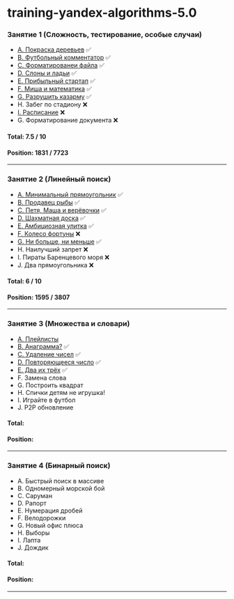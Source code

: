 training-yandex-algorithms-5.0
===
### Занятие 1 (Сложность, тестирование, особые случаи)

- [A. Покраска деревьев](https://github.com/weare4saken/training-yandex-algorithms-5.0/blob/lecture-1/src/main/java/org/wea4saken/algorithms/lecture1/PaintingTrees.java) ✅
- [B. Футбольный комментатор](https://github.com/weare4saken/training-yandex-algorithms-5.0/blob/lecture-1/src/main/java/org/wea4saken/algorithms/lecture1/FootballCommentator.java) ✅
- [C. Форматированеи файла](https://github.com/weare4saken/training-yandex-algorithms-5.0/blob/lecture-1/src/main/java/org/wea4saken/algorithms/lecture1/FileFormatting.java) ✅
- [D. Слоны и ладьи](https://github.com/weare4saken/training-yandex-algorithms-5.0/blob/lecture-1/src/main/java/org/wea4saken/algorithms/lecture1/BishopsAndRooks.java) ✅
- [E. Прибыльный стартап](https://github.com/weare4saken/training-yandex-algorithms-5.0/blob/lecture-1/src/main/java/org/wea4saken/algorithms/lecture1/ProfitableStartup.java) ✅
- [F. Миша и математика](https://github.com/weare4saken/training-yandex-algorithms-5.0/blob/lecture-1/src/main/java/org/wea4saken/algorithms/lecture1/MishasMathematics.java) ✅
- [G. Разрушить казарму](https://github.com/weare4saken/training-yandex-algorithms-5.0/blob/lecture-1/src/main/java/org/wea4saken/algorithms/lecture1/DestroyTheBarracks.java) ✅
- H. Забег по стадиону ❌
- [I. Расписание](https://github.com/weare4saken/training-yandex-algorithms-5.0/blob/lecture-1/src/main/java/org/wea4saken/algorithms/lecture1/Schedule.java) ❌
- G. Форматирование документа ❌

#### Total: 7.5 / 10
#### Position: 1831 / 7723
___

### Занятие 2 (Линейный поиск)

- [А. Минимальный прямоугольник](https://github.com/weare4saken/training-yandex-algorithms-5.0/blob/lecture-2/src/main/java/org/wea4saken/algorithms/lecture2/MinimumRectangle.java) ✅
- [B. Продавец рыбы](https://github.com/weare4saken/training-yandex-algorithms-5.0/blob/lecture-2/src/main/java/org/wea4saken/algorithms/lecture2/FishSeller.java) ✅
- [C. Петя, Маша и верёвочки](https://github.com/weare4saken/training-yandex-algorithms-5.0/blob/lecture-2/src/main/java/org/wea4saken/algorithms/lecture2/MashaPetyaAndTheRopes.java) ✅
- [D. Шахматная доска](https://github.com/weare4saken/training-yandex-algorithms-5.0/blob/lecture-2/src/main/java/org/wea4saken/algorithms/lecture2/Chessboard.java) ✅
- [E. Амбициозная улитка](https://github.com/weare4saken/training-yandex-algorithms-5.0/blob/lecture-2/src/main/java/org/wea4saken/algorithms/lecture2/AmbitiousSnail.java) ✅
- [F. Колесо фортуны](https://github.com/weare4saken/training-yandex-algorithms-5.0/blob/lecture-2/src/main/java/org/wea4saken/algorithms/lecture2/WheelOfFortune.java) ❌
- [G. Ни больше, ни меньше](https://github.com/weare4saken/training-yandex-algorithms-5.0/blob/lecture-2/src/main/java/org/wea4saken/algorithms/lecture2/NoMoreNoLess.java) ✅
- H. Наилучший запрет ❌
- I. Пираты Баренцевого моря ❌
- J. Два прямоугольника ❌

#### Total: 6 / 10
#### Position: 1595 / 3807
___

### Занятие 3 (Множества и словари)

- [A. Плейлисты]()
- [B. Анаграмма?](https://github.com/weare4saken/training-yandex-algorithms-5.0/blob/lecture-3/src/main/java/org/wea4saken/algorithms/lecture3/Anagram.java) ✅
- [C. Удаление чисел](https://github.com/weare4saken/training-yandex-algorithms-5.0/blob/lecture-3/src/main/java/org/wea4saken/algorithms/lecture3/DeletingNumbers.java) ✅
- [D. Повторяющееся число](https://github.com/weare4saken/training-yandex-algorithms-5.0/blob/lecture-3/src/main/java/org/wea4saken/algorithms/lecture3/RecurringNumber.java) ✅
- [E. Два их трёх](https://github.com/weare4saken/training-yandex-algorithms-5.0/blob/lecture-3/src/main/java/org/wea4saken/algorithms/lecture3/TwoOutOfThree.java) ✅
- F. Замена слова
- G. Построить квадрат
- H. Спички детям не игрушка!
- I. Играйте в футбол
- J. P2P обновление

#### Total:
#### Position:
___

### Занятие 4 (Бинарный поиск)

- A. Быстрый поиск в массиве
- B. Одномерный морской бой
- C. Саруман
- D. Рапорт
- E. Нумерация дробей
- F. Велодорожки
- G. Новый офис плюса
- H. Выборы
- I. Лапта
- J. Дождик

#### Total:
#### Position:
___
